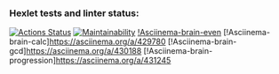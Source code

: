 ### Hexlet tests and linter status:
[![Actions Status](https://github.com/PavelVdovinKZN/python-project-lvl1/workflows/hexlet-check/badge.svg)](https://github.com/PavelVdovinKZN/python-project-lvl1/actions)
[![Maintainability](https://api.codeclimate.com/v1/badges/a99a88d28ad37a79dbf6/maintainability)](https://codeclimate.com/github/codeclimate/codeclimate/maintainability)
[!Asciinema-brain-even](https://asciinema.org/a/b8ttUID8lT4TOHULY8rhmuyDy)
[!Asciinema-brain-calc]https://asciinema.org/a/429780
[!Asciinema-brain-gcd]https://asciinema.org/a/430188
[!Asciinema-brain-progression]https://asciinema.org/a/431245

